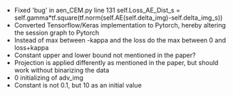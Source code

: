 - Fixed 'bug' in aen_CEM.py line 131 self.Loss_AE_Dist_s = self.gamma*tf.square(tf.norm(self.AE(self.delta_img)-self.delta_img_s))
- Converted Tensorflow/Keras implementation to Pytorch, hereby altering the session graph to Pytorch
- Instead of max between -kappa and the loss do the max between 0 and loss+kappa
- Constant upper and lower bound not mentioned in the paper?
- Projection is applied differently as mentioned in the paper, but should work without binarizing the data
- 0 initializing of adv_img
- Constant is not 0.1, but 10 as an initial value